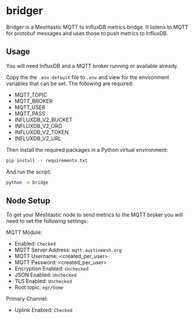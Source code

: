 # bridger

Bridger is a Meshtastic MQTT to InfluxDB metrics bridge. It listens to MQTT for protobuf messages and uses those to push metrics to InfluxDB.

## Usage

You will need InfluxDB and a MQTT broker running or available already.

Copy the the `.env.default` file to `.env` and view for the environment variables that can be set. The following are required:

 - MQTT_TOPIC
 - MQTT_BROKER
 - MQTT_USER
 - MQTT_PASS
 - INFLUXDB_V2_BUCKET
 - INFLUXDB_V2_ORG
 - INFLUXDB_V2_TOKEN
 - INFLUXDB_V2_URL

Then install the required packages in a Python virtual environment:

```bash
pip install -r requirements.txt
```

And run the script:

```bash
python -m bridge
```

## Node Setup

To get your Meshtastic node to send metrics to the MQTT broker you will need to set the following settings:

MQTT Module:

* Enabled: `Checked`
* MQTT Server Address: `mqtt.austinmesh.org`
* MQTT Username: <created_per_user>
* MQTT Password: <created_per_user>
* Encryption Enabled: `Unchecked`
* JSON Enabled: `Unchecked`
* TLS Enabled: `Unchecked`
* Root topic: `egr/home`

Primary Channel:

* Uplink Enabled: `Checked`
